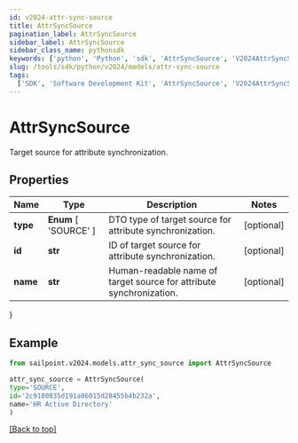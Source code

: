 ```yaml
---
id: v2024-attr-sync-source
title: AttrSyncSource
pagination_label: AttrSyncSource
sidebar_label: AttrSyncSource
sidebar_class_name: pythonsdk
keywords: ['python', 'Python', 'sdk', 'AttrSyncSource', 'V2024AttrSyncSource']
slug: /tools/sdk/python/v2024/models/attr-sync-source
tags:
  ['SDK', 'Software Development Kit', 'AttrSyncSource', 'V2024AttrSyncSource']
---
```


# AttrSyncSource

Target source for attribute synchronization.

## Properties

| Name | Type | Description | Notes |
| --- | --- | --- | --- |
| **type** | **Enum** [ 'SOURCE' ] | DTO type of target source for attribute synchronization. | [optional] |
| **id** | **str** | ID of target source for attribute synchronization. | [optional] |
| **name** | **str** | Human-readable name of target source for attribute synchronization. | [optional] |

}

## Example

```python
from sailpoint.v2024.models.attr_sync_source import AttrSyncSource

attr_sync_source = AttrSyncSource(
type='SOURCE',
id='2c9180835d191a86015d28455b4b232a',
name='HR Active Directory'
)

```

[[Back to top]](#)

